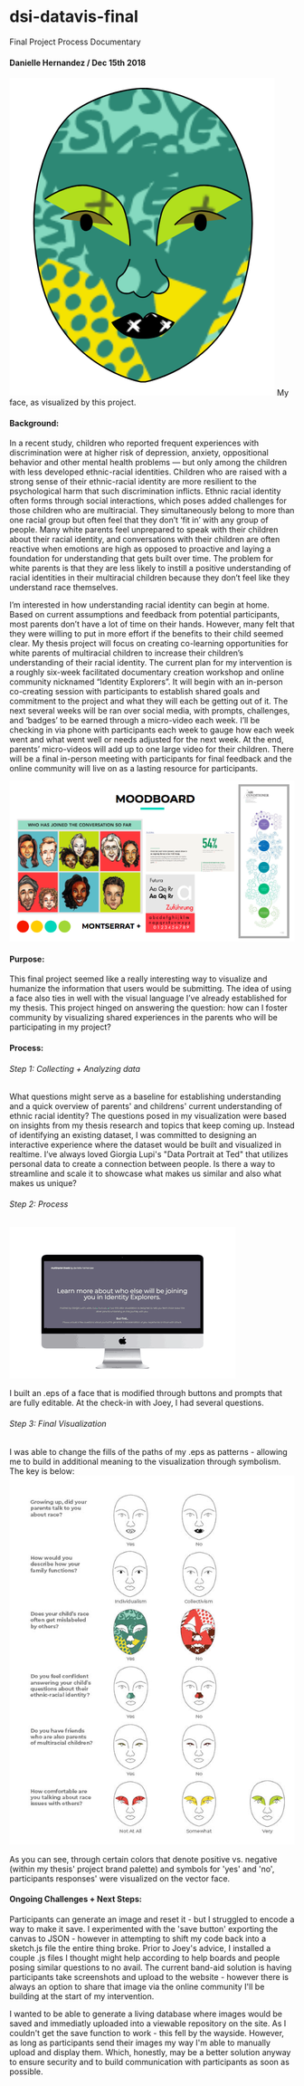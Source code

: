 # dsi-datavis-final
Final Project Process Documentary
#### Danielle Hernandez / Dec 15th 2018

![I'm an image](https://raw.githubusercontent.com/danihernandezdesign/finalproject/master/myface.png)
My face, as visualized by this project.

#### Background:
In a recent study, children who reported frequent experiences with discrimination were at higher risk of depression, anxiety, oppositional behavior and other mental health problems — but only among the children with less developed ethnic-racial identities. Children who are raised with a strong sense of their ethnic-racial identity are more resilient to the psychological harm that such discrimination inflicts. Ethnic racial identity often forms through social interactions, which poses added challenges for those children who are multiracial. They simultaneously belong to more than one racial group but often feel that they don’t ‘fit in’ with any group of people. Many white parents feel unprepared to speak with their children about their racial identity, and conversations with their children are often reactive when emotions are high as opposed to proactive and laying a foundation for understanding that gets built over time. The problem for white parents is that they are less likely to instill a positive understanding of racial identities in their multiracial children because they don’t feel like they understand race themselves. 

I’m interested in how understanding racial identity can begin at home. Based on current assumptions and feedback from potential participants, most parents don’t have a lot of time on their hands. However, many felt that they were willing to put in more effort if the benefits to their child seemed clear.  My thesis project will focus on creating co-learning opportunities for white parents of multiracial children to increase their children’s understanding of their racial identity. The current plan for my intervention is a roughly six-week facilitated documentary creation workshop and online community nicknamed “Identity Explorers”. It will begin with an in-person co-creating session with participants to establish shared goals and commitment to the project and what they will each be getting out of it. The next several weeks will be ran over social media, with prompts, challenges, and ‘badges’ to be earned through a micro-video each week. I’ll be checking in via phone with participants each week to gauge how each week went and what went well or needs adjusted for the next week. At the end, parents’ micro-videos will add up to one large video for their children. There will be a final in-person meeting with participants for final feedback and the online community will live on as a lasting resource for participants. 


![I'm an image](https://raw.githubusercontent.com/danihernandezdesign/finalproject/master/moodboard.png)


#### Purpose: 
This final project seemed like a really interesting way to visualize and humanize the information that users would be submitting. The idea of using a face also ties in well with the visual language I’ve already established for my thesis. This project hinged on answering the question: how can I foster community by visualizing shared experiences in the parents who will be participating in my project?
#### Process:
###### Step 1: Collecting + Analyzing data
What questions might serve as a baseline for establishing understanding and a quick overview of parents' and childrens' current understanding of ethnic racial identity? The questions posed in my visualization were based on insights from my thesis research and topics that keep coming up. Instead of identifying an existing dataset, I was committed to designing an interactive experience where the dataset would be built and visualized in realtime. I’ve always loved Giorgia Lupi's "Data Portrait at Ted" that utilizes personal data to create a connection between people. Is there a way to streamline and scale it to showcase what makes us similar and also what makes us unique? 

###### Step 2: Process
![I'm an image](https://raw.githubusercontent.com/danihernandezdesign/finalproject/master/DataVizConcept2.gif)

I built an .eps of a face that is modified through buttons and prompts that are fully editable. At the check-in with Joey, I had several questions. 

###### Step 3: Final Visualization
I was able to change the fills of the paths of my .eps as patterns - allowing me to build in additional meaning to the visualization through symbolism. The key is below:
![I'm an image](https://raw.githubusercontent.com/danihernandezdesign/finalproject/master/Key.jpg)

As you can see, through certain colors that denote positive vs. negative (within my thesis' project brand palette) and symbols for 'yes' and 'no', participants responses' were visualized on the vector face. 

#### Ongoing Challenges + Next Steps:
Participants can generate an image and reset it - but I struggled to encode a way to make it save. I experimented with the 'save button' exporting the canvas to JSON - however in attempting to shift my code back into a sketch.js file the entire thing broke. Prior to Joey's advice, I installed a couple .js files I thought might help according to help boards and people posing similar questions to no avail. The current band-aid solution is having participants take screenshots and upload to the website - however there is always an option to share that image via the online community I'll be building at the start of my intervention. 

I wanted to be able to generate a living database where images would be saved and immediatly uploaded into a viewable repository on the site. As I couldn't get the save function to work - this fell by the wayside. However, as long as participants send their images my way I'm able to manually upload and display them. Which, honestly, may be a better solution anyway to ensure security and to build communication with participants as soon as possible. 
